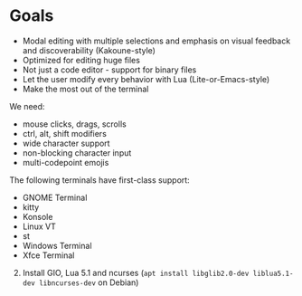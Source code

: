 # Goals
- Modal editing with multiple selections and emphasis on visual feedback and discoverability (Kakoune-style)
- Optimized for editing huge files
- Not just a code editor - support for binary files
- Let the user modify every behavior with Lua (Lite-or-Emacs-style)
- Make the most out of the terminal


We need:
- mouse clicks, drags, scrolls
- ctrl, alt, shift modifiers
- wide character support
- non-blocking character input
- multi-codepoint emojis


The following terminals have first-class support:
- GNOME Terminal
- kitty
- Konsole
- Linux VT
- st
- Windows Terminal
- Xfce Terminal

2. Install GIO, Lua 5.1 and ncurses (`apt install libglib2.0-dev liblua5.1-dev libncurses-dev` on Debian)
